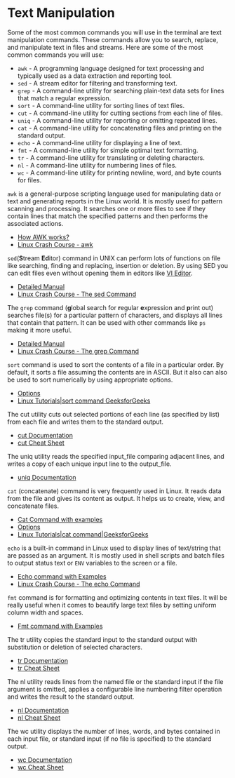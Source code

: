 # Text Manipulation

Some of the most common commands you will use in the terminal are text manipulation commands. These commands allow you to search, replace, and manipulate text in files and streams. Here are some of the most common commands you will use:

- `awk` - A programming language designed for text processing and typically used as a data extraction and reporting tool.
- `sed` - A stream editor for filtering and transforming text.
- `grep` - A command-line utility for searching plain-text data sets for lines that match a regular expression.
- `sort` - A command-line utility for sorting lines of text files.
- `cut` - A command-line utility for cutting sections from each line of files.
- `uniq` - A command-line utility for reporting or omitting repeated lines.
- `cat` - A command-line utility for concatenating files and printing on the standard output.
- `echo` - A command-line utility for displaying a line of text.
- `fmt` - A command-line utility for simple optimal text formatting.
- `tr` - A command-line utility for translating or deleting characters.
- `nl` - A command-line utility for numbering lines of files.
- `wc` - A command-line utility for printing newline, word, and byte counts for files.

`awk` is a general-purpose scripting language used for manipulating data or text and generating reports in the Linux world. It is mostly used for pattern scanning and processing. It searches one or more files to see if they contain lines that match the specified patterns and then performs the associated actions.

- [How AWK works?](https://linuxize.com/post/awk-command/)
- [Linux Crash Course - awk](https://www.youtube.com/watch?v=oPEnvuj9QrI)

`sed`(**S**tream **Ed**itor) command in UNIX can perform lots of functions on file like searching, finding and replacing, insertion or deletion. By using SED you can edit files even without opening them in editors like [VI Editor](https://www.redhat.com/sysadmin/introduction-vi-editor).

- [Detailed Manual](https://www.gnu.org/software/sed/manual/sed.html)
- [Linux Crash Course - The sed Command](https://www.youtube.com/watch?v=nXLnx8ncZyE&t=218s)

The `grep` command (**g**lobal search for **r**egular **e**xpression and **p**rint out) searches file(s) for a particular pattern of characters, and displays all lines that contain that pattern. It can be used with other commands like `ps` making it more useful.

- [Detailed Manual](https://www.gnu.org/software/grep/manual/grep.html)
- [Linux Crash Course - The grep Command](https://www.youtube.com/watch?v=Tc_jntovCM0)

`sort` command is used to sort the contents of a file in a particular order. By default, it sorts a file assuming the contents are in ASCII. But it also can also be used to sort numerically by using appropriate options.

- [Options](https://en.wikipedia.org/wiki/Sort_(Unix))
- [Linux Tutorials|sort command GeeksforGeeks](https://www.youtube.com/watch?v=fEx5rnbDKO4)

The cut utility cuts out selected portions of each line (as specified by list) from each file and writes them to the standard output.

- [cut Documentation](https://man7.org/linux/man-pages/man1/cut.1.html)
- [cut Cheat Sheet](https://bencane.com/2012/10/22/cheat-sheet-cutting-text-with-cut/)

The uniq utility reads the specified input_file comparing adjacent lines, and writes a copy of each unique input line to the output_file.

- [uniq Documentation](https://man7.org/linux/man-pages/man1/uniq.1.html)


`cat` (concatenate) command is very frequently used in Linux. It reads data from the file and gives its content as output. It helps us to create, view, and concatenate files.

- [Cat Command with examples](https://www.tecmint.com/13-basic-cat-command-examples-in-linux/)
- [Options](https://en.wikipedia.org/wiki/Cat_(Unix))
- [Linux Tutorials|cat command|GeeksforGeeks](https://www.youtube.com/watch?v=exj5WMUJ11g)

`echo` is a built-in command in Linux used to display lines of text/string that are passed as an argument. It is mostly used in shell scripts and batch files to output status text or `ENV` variables to the screen or a file.

- [Echo command with Examples](https://www.tecmint.com/echo-command-in-linux/)
- [Linux Crash Course - The echo Command](https://www.youtube.com/watch?v=S_ySzMHxMjw)

`fmt` command is for formatting and optimizing contents in text files. It will be really useful when it comes to beautify large text files by setting uniform column width and spaces.

- [Fmt command with Examples](https://www.devopsroles.com/fmt-command-in-linux-with-example/)

The tr utility copies the standard input to the standard output with substitution or deletion of selected characters.

- [tr Documentation](https://linuxcommand.org/lc3_man_pages/tr1.html)
- [tr Cheat Sheet](https://linuxopsys.com/topics/tr-command-in-linux)

The nl utility reads lines from the named file or the standard input if the file argument is omitted, applies a configurable line numbering filter operation and writes the result to the standard output.

- [nl Documentation](https://man7.org/linux/man-pages/man1/nl.1.html)
- [nl Cheat Sheet](https://www.geeksforgeeks.org/nl-command-in-linux-with-examples/)

The wc utility displays the number of lines, words, and bytes contained in each input file, or standard input (if no file is specified) to the standard output.

- [wc Documentation](https://linux.die.net/man/1/wc)
- [wc Cheat Sheet](https://onecompiler.com/cheatsheets/wc)

